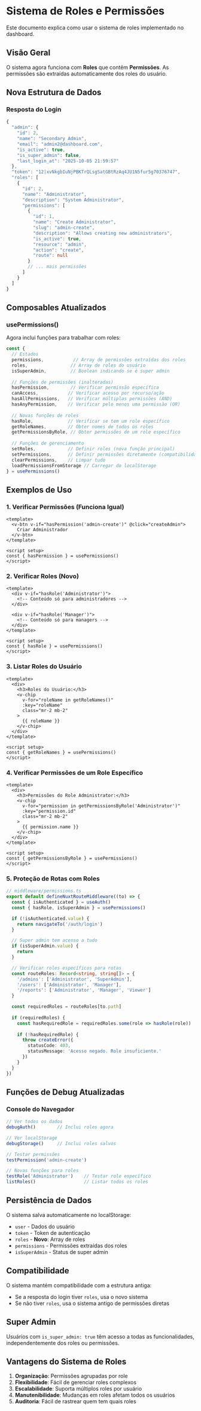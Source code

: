 # Sistema de Roles e Permissões

Este documento explica como usar o sistema de roles implementado no dashboard.

## Visão Geral

O sistema agora funciona com **Roles** que contêm **Permissões**. As permissões são extraídas automaticamente dos roles do usuário.

## Nova Estrutura de Dados

### Resposta do Login
```typescript
{
  "admin": {
    "id": 2,
    "name": "Secondary Admin",
    "email": "admin2@dashboard.com",
    "is_active": true,
    "is_super_admin": false,
    "last_login_at": "2025-10-05 21:59:57"
  },
  "token": "12|xvNkgbIuNjPBKTrQLsgSatGBtRzAq4JU1N5fur5g70376747",
  "roles": [
    {
      "id": 2,
      "name": "Administrator",
      "description": "System Administrator",
      "permissions": [
        {
          "id": 1,
          "name": "Create Administrator",
          "slug": "admin-create",
          "description": "Allows creating new administrators",
          "is_active": true,
          "resource": "admin",
          "action": "create",
          "route": null
        }
        // ... mais permissões
      ]
    }
  ]
}
```

## Composables Atualizados

### usePermissions()
Agora inclui funções para trabalhar com roles:

```typescript
const { 
  // Estados
  permissions,           // Array de permissões extraídas dos roles
  roles,                // Array de roles do usuário
  isSuperAdmin,         // Boolean indicando se é super admin
  
  // Funções de permissões (inalteradas)
  hasPermission,        // Verificar permissão específica
  canAccess,           // Verificar acesso por recurso/ação
  hasAllPermissions,   // Verificar múltiplas permissões (AND)
  hasAnyPermission,    // Verificar pelo menos uma permissão (OR)
  
  // Novas funções de roles
  hasRole,             // Verificar se tem um role específico
  getRoleNames,        // Obter nomes de todos os roles
  getPermissionsByRole, // Obter permissões de um role específico
  
  // Funções de gerenciamento
  setRoles,            // Definir roles (nova função principal)
  setPermissions,      // Definir permissões diretamente (compatibilidade)
  clearPermissions,    // Limpar tudo
  loadPermissionsFromStorage // Carregar do localStorage
} = usePermissions()
```

## Exemplos de Uso

### 1. Verificar Permissões (Funciona Igual)
```vue
<template>
  <v-btn v-if="hasPermission('admin-create')" @click="createAdmin">
    Criar Administrador
  </v-btn>
</template>

<script setup>
const { hasPermission } = usePermissions()
</script>
```

### 2. Verificar Roles (Novo)
```vue
<template>
  <div v-if="hasRole('Administrator')">
    <!-- Conteúdo só para administradores -->
  </div>
  
  <div v-if="hasRole('Manager')">
    <!-- Conteúdo só para managers -->
  </div>
</template>

<script setup>
const { hasRole } = usePermissions()
</script>
```

### 3. Listar Roles do Usuário
```vue
<template>
  <div>
    <h3>Roles do Usuário:</h3>
    <v-chip 
      v-for="roleName in getRoleNames()" 
      :key="roleName"
      class="mr-2 mb-2"
    >
      {{ roleName }}
    </v-chip>
  </div>
</template>

<script setup>
const { getRoleNames } = usePermissions()
</script>
```

### 4. Verificar Permissões de um Role Específico
```vue
<template>
  <div>
    <h3>Permissões do Role Administrator:</h3>
    <v-chip 
      v-for="permission in getPermissionsByRole('Administrator')" 
      :key="permission.id"
      class="mr-2 mb-2"
    >
      {{ permission.name }}
    </v-chip>
  </div>
</template>

<script setup>
const { getPermissionsByRole } = usePermissions()
</script>
```

### 5. Proteção de Rotas com Roles
```typescript
// middleware/permissions.ts
export default defineNuxtRouteMiddleware((to) => {
  const { isAuthenticated } = useAuth()
  const { hasRole, isSuperAdmin } = usePermissions()

  if (!isAuthenticated.value) {
    return navigateTo('/auth/login')
  }

  // Super admin tem acesso a tudo
  if (isSuperAdmin.value) {
    return
  }

  // Verificar roles específicos para rotas
  const routeRoles: Record<string, string[]> = {
    '/admins': ['Administrator', 'SuperAdmin'],
    '/users': ['Administrator', 'Manager'],
    '/reports': ['Administrator', 'Manager', 'Viewer']
  }

  const requiredRoles = routeRoles[to.path]
  
  if (requiredRoles) {
    const hasRequiredRole = requiredRoles.some(role => hasRole(role))
    
    if (!hasRequiredRole) {
      throw createError({
        statusCode: 403,
        statusMessage: 'Acesso negado. Role insuficiente.'
      })
    }
  }
})
```

## Funções de Debug Atualizadas

### Console do Navegador
```javascript
// Ver todos os dados
debugAuth()        // Inclui roles agora

// Ver localStorage
debugStorage()     // Inclui roles salvos

// Testar permissões
testPermission('admin-create')

// Novas funções para roles
testRole('Administrator')    // Testar role específico
listRoles()                  // Listar todos os roles
```

## Persistência de Dados

O sistema salva automaticamente no localStorage:
- `user` - Dados do usuário
- `token` - Token de autenticação
- `roles` - **Novo**: Array de roles
- `permissions` - Permissões extraídas dos roles
- `isSuperAdmin` - Status de super admin

## Compatibilidade

O sistema mantém compatibilidade com a estrutura antiga:
- Se a resposta do login tiver `roles`, usa o novo sistema
- Se não tiver `roles`, usa o sistema antigo de permissões diretas

## Super Admin

Usuários com `is_super_admin: true` têm acesso a todas as funcionalidades, independentemente dos roles ou permissões.

## Vantagens do Sistema de Roles

1. **Organização**: Permissões agrupadas por role
2. **Flexibilidade**: Fácil de gerenciar roles complexos
3. **Escalabilidade**: Suporta múltiplos roles por usuário
4. **Manutenibilidade**: Mudanças em roles afetam todos os usuários
5. **Auditoria**: Fácil de rastrear quem tem quais roles
